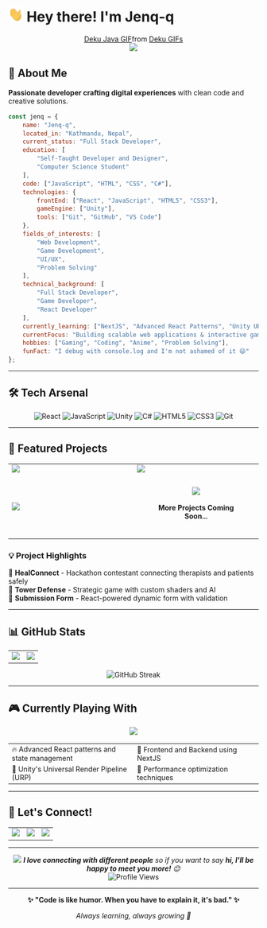 # <img src="https://raw.githubusercontent.com/ABSphreak/ABSphreak/master/gifs/Hi.gif" width="30px" height="30px"> Hey there! I'm Jenq-q

<div align="center">
  <div class="tenor-gif-embed" data-postid="24211286" data-share-method="host" data-aspect-ratio="1.77778" data-width="100%"><a href="https://tenor.com/view/deku-java-programing-cry-mochiatun-gif-24211286">Deku Java GIF</a>from <a href="https://tenor.com/search/deku-gifs">Deku GIFs</a></div> <script type="text/javascript" async src="https://tenor.com/embed.js"></script>
</div>

<div align="center">
  <img src="https://media.tenor.com/TQS7IS7YRIcAAAAd/deku-java.gif" width="400"/>
</div>

## 🎯 About Me

**Passionate developer crafting digital experiences** with clean code and creative solutions.

```javascript
const jenq = {
    name: "Jenq-q",
    located_in: "Kathmandu, Nepal",
    current_status: "Full Stack Developer",
    education: [
        "Self-Taught Developer and Designer",
        "Computer Science Student"
    ],
    code: ["JavaScript", "HTML", "CSS", "C#"],
    technologies: {
        frontEnd: ["React", "JavaScript", "HTML5", "CSS3"],
        gameEngine: ["Unity"],
        tools: ["Git", "GitHub", "VS Code"]
    },
    fields_of_interests: [
        "Web Development",
        "Game Development", 
        "UI/UX",
        "Problem Solving"
    ],
    technical_background: [
        "Full Stack Developer",
        "Game Developer",
        "React Developer"
    ],
    currently_learning: ["NextJS", "Advanced React Patterns", "Unity URP"],
    currentFocus: "Building scalable web applications & interactive games",
    hobbies: ["Gaming", "Coding", "Anime", "Problem Solving"],
    funFact: "I debug with console.log and I'm not ashamed of it 😄"
};
```

---

## 🛠️ Tech Arsenal

<div align="center">

![React](https://img.shields.io/badge/-React-61DAFB?style=flat-square&logo=react&logoColor=black)
![JavaScript](https://img.shields.io/badge/-JavaScript-F7DF1E?style=flat-square&logo=javascript&logoColor=black)
![Unity](https://img.shields.io/badge/-Unity-000000?style=flat-square&logo=unity&logoColor=white)
![C#](https://img.shields.io/badge/-C%23-239120?style=flat-square&logo=c-sharp&logoColor=white)
![HTML5](https://img.shields.io/badge/-HTML5-E34F26?style=flat-square&logo=html5&logoColor=white)
![CSS3](https://img.shields.io/badge/-CSS3-1572B6?style=flat-square&logo=css3&logoColor=white)
![Git](https://img.shields.io/badge/-Git-F05032?style=flat-square&logo=git&logoColor=white)

</div>

---

## 🚀 Featured Projects

<div align="center">
  <table>
    <tr>
      <td width="50%">
        <a href="https://github.com/TinyCoders-q-q/HealConnect">
          <img src="https://github-readme-stats.vercel.app/api/pin/?username=TinyCoders-q-q&repo=HealConnect&theme=radical&border_color=FF6B6B" width="100%"/>
        </a>
      </td>
      <td width="50%">
        <a href="https://github.com/Jenq-q/Tower-Defense">
          <img src="https://github-readme-stats.vercel.app/api/pin/?username=Jenq-q&repo=Tower-Defense&theme=radical&border_color=FF6B6B" width="100%"/>
        </a>
      </td>
    </tr>
    <tr>
      <td width="50%">
        <a href="https://github.com/Jenq-q/Submission-Form">
          <img src="https://github-readme-stats.vercel.app/api/pin/?username=Jenq-q&repo=Submission-Form&theme=radical&border_color=FF6B6B" width="100%"/>
        </a>
      </td>
      <td width="50%">
        <div align="center" style="padding: 20px;">
          <img src="https://media.giphy.com/media/QssGEmpkyEOhBCb7e1/giphy.gif" width="120"/>
          <p><strong>More Projects Coming Soon...</strong></p>
        </div>
      </td>
    </tr>
  </table>
</div>

### 💡 Project Highlights

🏥 **HealConnect** - Hackathon contestant connecting therapists and patients safely  
🗼 **Tower Defense** - Strategic game with custom shaders and AI  
📝 **Submission Form** - React-powered dynamic form with validation  

---

## 📊 GitHub Stats

<div align="center">
  <table>
    <tr>
      <td width="50%">
        <img src="https://github-readme-stats.vercel.app/api?username=Jenq-q&show_icons=true&theme=radical&include_all_commits=true&count_private=true&border_color=FF6B6B" width="100%"/>
      </td>
      <td width="50%">
        <img src="https://github-readme-stats.vercel.app/api/top-langs/?username=Jenq-q&layout=compact&langs_count=6&theme=radical&border_color=FF6B6B&hide=hlsl,shaderlab" width="100%"/>
      </td>
    </tr>
  </table>
</div>

<div align="center">
  <img src="https://github-readme-streak-stats.herokuapp.com/?user=Jenq-q&theme=radical&border=FF6B6B" alt="GitHub Streak" />
</div>

---

## 🎮 Currently Playing With

<div align="center">
  <img src="https://media.tenor.com/X5pXhFGFZBMAAAAd/working-from-home-computer.gif" width="300"/>
</div>

<div align="center">
  <table>
    <tr>
      <td width="50%">
        🔥 Advanced React patterns and state management
      </td>
      <td width="50%">
        🔧 Frontend and Backend using NextJS
      </td>
    </tr>
    <tr>
      <td width="50%">
        🎯 Unity's Universal Render Pipeline (URP)
      </td>
      <td width="50%">
        🚀 Performance optimization techniques
      </td>
    </tr>
  </table>
</div>

---

## 🤝 Let's Connect!

<div align="center">
  <table>
    <tr>
      <td align="center">
        <a href="https://www.instagram.com/jen.q_q/profilecard/?igsh=MW5weHRudmRrZm1zNQ==">
          <img src="https://img.shields.io/badge/-Instagram-E4405F?style=for-the-badge&logo=instagram&logoColor=white"/>
        </a>
      </td>
      <td align="center">
        <a href="https://github.com/Jenq-q">
          <img src="https://img.shields.io/badge/-GitHub-181717?style=for-the-badge&logo=github&logoColor=white"/>
        </a>
      </td>
      <td align="center">
        <a href="mailto:adhikarijenish623@gmail.com">
          <img src="https://img.shields.io/badge/-Email-D14836?style=for-the-badge&logo=gmail&logoColor=white"/>
        </a>
      </td>
    </tr>
  </table>
</div>

---

<div align="center">
  <img src="https://media.giphy.com/media/LnQjpWaON8nhr21vNW/giphy.gif" width="60"> <em><b>I love connecting with different people</b> so if you want to say <b>hi, I'll be happy to meet you more!</b> 😊</em>
</div>

<div align="center">
  <img src="https://komarev.com/ghpvc/?username=Jenq-q&color=ff6b6b&style=flat-square" alt="Profile Views" />
</div>

---

<div align="center">
  <p><b>✨ "Code is like humor. When you have to explain it, it's bad." ✨</b></p>
  <p><i>Always learning, always growing 🌱</i></p>
</div>
